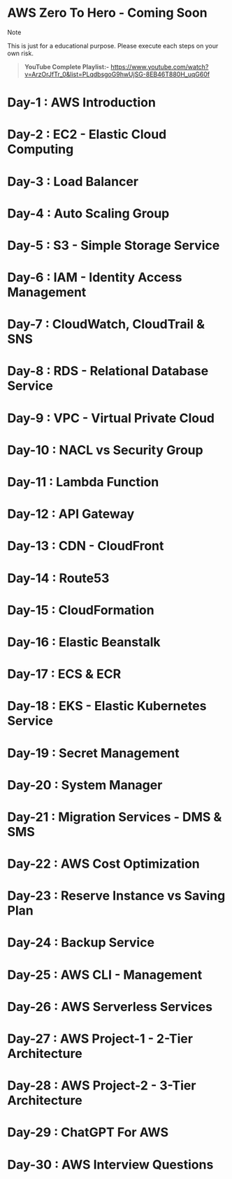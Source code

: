 # AWS Zero To Hero - Coming Soon
> [!NOTE]  
> This is just for a educational purpose. Please execute each steps on your own risk.

> **YouTube Complete Playlist:-** https://www.youtube.com/watch?v=ArzOrJfTr_0&list=PLqdbsgoG9hwUjSG-8EB46T880H_uqG60f

# Day-1 : AWS Introduction

# Day-2 : EC2 - Elastic Cloud Computing

# Day-3 : Load Balancer

# Day-4 : Auto Scaling Group

# Day-5 : S3 - Simple Storage Service

# Day-6 : IAM - Identity Access Management

# Day-7 : CloudWatch, CloudTrail & SNS

# Day-8 : RDS - Relational Database Service

# Day-9 : VPC - Virtual Private Cloud

# Day-10 : NACL vs Security Group

# Day-11 : Lambda Function

# Day-12 : API Gateway

# Day-13 : CDN - CloudFront

# Day-14 : Route53

# Day-15 : CloudFormation

# Day-16 : Elastic Beanstalk

# Day-17 : ECS & ECR

# Day-18 : EKS - Elastic Kubernetes Service

# Day-19 : Secret Management

# Day-20 : System Manager

# Day-21 : Migration Services - DMS & SMS

# Day-22 : AWS Cost Optimization

# Day-23 : Reserve Instance vs Saving Plan

# Day-24 : Backup Service

# Day-25 : AWS CLI - Management

# Day-26 : AWS Serverless Services

# Day-27 : AWS Project-1 - 2-Tier Architecture

# Day-28 : AWS Project-2 - 3-Tier Architecture

# Day-29 : ChatGPT For AWS

# Day-30 : AWS Interview Questions
